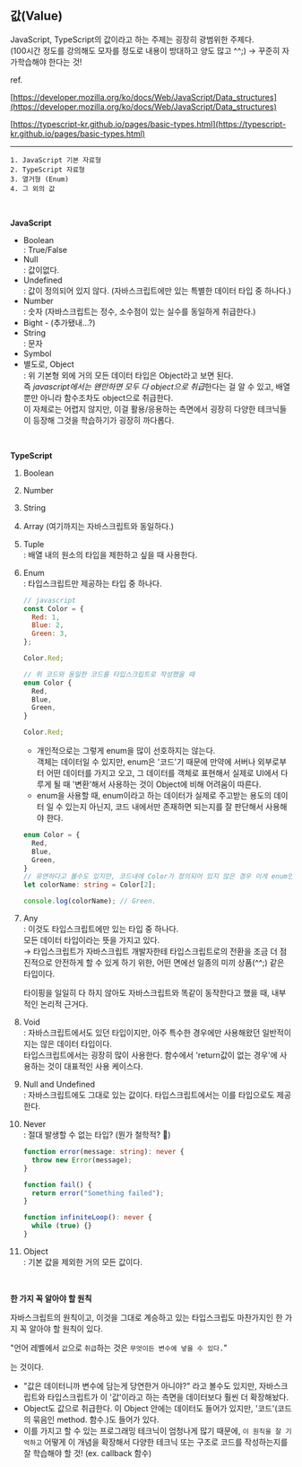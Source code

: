## 값(Value)

JavaScript, TypeScript의 값이라고 하는 주제는 굉장히 광범위한 주제다. <br />
(100시간 정도를 강의해도 모자를 정도로 내용이 방대하고 양도 많고 ^^;) → 꾸준히 자가학습해야 한다는 것!

ref.

[https://developer.mozilla.org/ko/docs/Web/JavaScript/Data_structures](https://developer.mozilla.org/ko/docs/Web/JavaScript/Data_structures)

[https://typescript-kr.github.io/pages/basic-types.html](https://typescript-kr.github.io/pages/basic-types.html)

---

```
1. JavaScript 기본 자료형
2. TypeScript 자료형
3. 열거형 (Enum)
4. 그 외의 값
```

<br />

**JavaScript**

- Boolean <br />
  \: True/False
- Null <br />
  \: 값이없다.
- Undefined <br /> 
  \: 값이 정의되어 있지 않다. (자바스크립트에만 있는 특별한 데이터 타입 중 하나다.)
- Number <br /> 
  \: 숫자 (자바스크립트는 정수, 소수점이 있는 실수를 동일하게 취급한다.)
- Bight - (추가됐내...?)
- String <br />
  \: 문자
- Symbol
- 별도로, Object <br />
  \: 위 기본형 외에 거의 모든 데이터 타입은 Object라고 보면 된다. <br />
  즉 *javascript에서는 왠만하면 모두 다 object으로 취급*한다는 걸 알 수 있고, 배열뿐만 아니라 함수조차도 object으로 취급한다. <br />
  이 자체로는 어렵지 않지만, 이걸 활용/응용하는 측면에서 굉장히 다양한 테크닉들이 등장해 그것을 학습하기가 굉장히 까다롭다.

<br />

**TypeScript**

1. Boolean
2. Number
3. String
4. Array
   (여기까지는 자바스크립트와 동일하다.)
5. Tuple <br />
   \: 배열 내의 원소의 타입을 제한하고 싶을 때 사용한다.
6. Enum <br />
   \: 타입스크립트만 제공하는 타입 중 하나다.

   ```js
   // javascript
   const Color = {
     Red: 1,
     Blue: 2,
     Green: 3,
   };

   Color.Red;
   ```

   ```ts
   // 위 코드와 동일한 코드를 타입스크립트로 작성했을 때
   enum Color {
     Red,
     Blue,
     Green,
   }

   Color.Red;
   ```

   - 개인적으로는 그렇게 enum을 많이 선호하지는 않는다. <br />
     객체는 데이터일 수 있지만, enum은 '코드'기 때문에 만약에 서버나 외부로부터 어떤 데이터를 가지고 오고, 그 데이터를 객체로 표현해서 실제로 UI에서 다루게 될 때 '변환'해서 사용하는 것이 Object에 비해 어려움이 따른다.
   - enum을 사용할 때, enum이라고 하는 데이터가 실제로 주고받는 용도의 데이터 일 수 있는지 아닌지, 코드 내에서만 존재하면 되는지를 잘 판단해서 사용해야 한다.

   ```ts
   enum Color = {
     Red,
     Blue,
     Green,
   }
   // 유연하다고 볼수도 있지만, 코드내에 Color가 정의되어 있지 않은 경우 이게 enum인지 배열인지 헷갈릴 수도 있어서 이런 부분은 취향을 탈수도 ^^;
   let colorName: string = Color[2];

   console.log(colorName); // Green.
   ```

7. Any <br />
   \: 이것도 타입스크립트에만 있는 타입 중 하나다. <br />
   모든 데이터 타입이라는 뜻을 가지고 있다. <br />
   → 타입스크립트가 자바스크립트 개발자한테 타입스크립트로의 전환을 조금 더 점진적으로 안전하게 할 수 있게 하기 위한, 어떤 면에선 일종의 미끼 상품(^^;) 같은 타입이다.

   타이핑을 일일히 다 하지 않아도 자바스크립트와 똑같이 동작한다고 했을 때, 내부적인 논리적 근거다.

8. Void <br />
   \: 자바스크립트에서도 있던 타입이지만, 아주 특수한 경우에만 사용해왔던 일반적이지는 않은 데이터 타입이다. <br />
   타입스크립트에서는 굉장히 많이 사용한다. 함수에서 'return값이 없는 경우'에 사용하는 것이 대표적인 사용 케이스다.

9. Null and Undefined <br />
   \: 자바스크립트에도 그대로 있는 값이다. 타입스크립트에서는 이를 타입으로도 제공한다.

10. Never <br />
    \: 절대 발생할 수 없는 타입? (뭔가 철학적? 🤔)

    ```ts
    function error(message: string): never {
      throw new Error(message);
    }

    function fail() {
      return error("Something failed");
    }

    function infiniteLoop(): never {
      while (true) {}
    }
    ```

11. Object <br />
    \: 기본 값을 제외한 거의 모든 값이다.

<br />

**한 가지 꼭 알아야 할 원칙**

자바스크립트의 원칙이고, 이것을 그대로 계승하고 있는 타입스크립도 마찬가지인 한 가지 꼭 알아야 할 원칙이 있다.

"언어 레벨에서 `값`으로 `취급`하는 것은 `무엇이든 변수에 넣을 수 있다.`"

는 것이다.

- "값은 데이터니까 변수에 담는게 당연한거 아니야?" 라고 볼수도 있지만, 자바스크립트와 타입스크립트가 이 '값'이라고 하는 측면을 데이터보다 훨씬 더 확장해놨다.
- Object도 값으로 취급한다. 이 Object 안에는 데이터도 들어가 있지만, '코드'(코드의 묶음인 method. 함수.)도 들어가 있다.
- 이를 가지고 할 수 있는 프로그래밍 테크닉이 엄청나게 많기 때문에, `이 원칙을 잘 기억하고` 어떻게 이 개념을 확장해서 다양한 테크닉 또는 구조로 코드를 작성하는지를 잘 학습해야 할 것! (ex. callback 함수)
